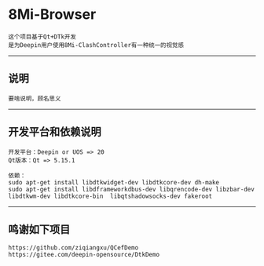# 8Mi-Browser

    这个项目基于Qt+DTk开发
    是为Deepin用户使用8Mi-ClashController有一种统一的视觉感

---
## 说明
    
    要啥说明，顾名思义
    
---
## 开发平台和依赖说明
    开发平台：Deepin or UOS => 20
    Qt版本：Qt => 5.15.1

    依赖：
    sudo apt-get install libdtkwidget-dev libdtkcore-dev dh-make
    sudo apt-get install libdframeworkdbus-dev libqrencode-dev libzbar-dev libdtkwm-dev libdtkcore-bin  libqtshadowsocks-dev fakeroot
---
## 鸣谢如下项目
    https://github.com/ziqiangxu/QCefDemo
    https://gitee.com/deepin-opensource/DtkDemo